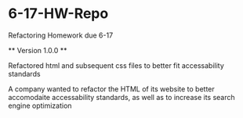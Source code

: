 # 6-17-HW-Repo
Refactoring Homework due 6-17

** Version 1.0.0  **

Refactored html and subsequent css files to better fit accessability standards

A company wanted to refactor the HTML of its website to better accomodaite accessability standards, as well as to increase its
search engine optimization 


